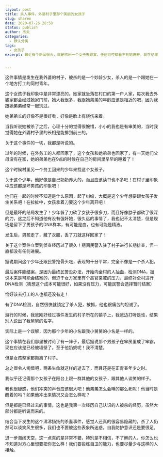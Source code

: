 ```yaml
---
layout: post
title: 杀人事件，外婆村子里那个美丽的女孩子
slug: sharen
date: 2020-07-26 20:58
status: publish
author: 杰夫
categories: 
  - 默认分类
tags: 
  - 女孩子
excerpt: 最近有个新闻很火，就是杭州一个女子失踪案，任何监控都看不到她离开，现在结果出来了，是她丈夫蓄谋杀了自己的妻子，分尸后丢进了化粪池。但是失踪采访的时候她丈夫表现的很淡定，不像是杀手，这让我想起了小时候发生的一个杀人事件。


---
```




这件事情是发生在我外婆的村子，被杀的是一个妙龄少女，杀人的是一个跟她在一个地方打工的同村青年。

这个女孩子我印象中是非常漂亮的，她家就坐落在村口的第一户人家，每次我去外婆家都会经过她家门前，她大我很多，我跟她弟弟的年龄应该是相近的吧，因为我跟她弟弟经常一起玩过。

她弟弟长的好像不是很好看，好像是脸上有烧伤来着。

当我听说她被杀了之后，心理十分的觉得很惋惜，小小的我也是有审美的，当时我觉得她在外婆村子里的长相是能排到前三的。

关于这个事件的一切，我都是听说的。

过年的时候，在外务工的人都回家了，这个女孩和她弟弟也回家了，有一天她们父母没有在家，她的弟弟也在9点的时候在自己的房间里早早的睡着了！

这个时候村里另一个务工回来的少年来找这个女孩子。

关于这个少年，他好像是自己奶奶养大的，而且应该读书也不多吧！在村子里印象中应该都是坏男孩的印象吧！

他们在一起的时候不知道是什么原因，起了纠纷，大概是这个少年想要跟女孩子发生关系吧！在拉扯中，女孩拿着刀要这个少年离开吧！

但是最坏的结局发生了！少年躲了刀砍了女孩子很多刀，而且好像脖子都砍了很深的刀，这之后不知道他有没有强奸她，很久远的事情了，我也记不太清楚，但是现场是留下了男孩子的DNA样本，有可能是血，也有可能是精液。

发生后，男孩走了，藏了衣服，丢了刀就这样回家了！

关于这个案件立案到侦查经历过了很久！期间民警入驻了村子进行长期排查，但一直都没有任何进展。

据说期间这个少年还跟民警抢骨头吃，表现的十分平常，完全不像是一个杀人犯。

最后案件能结案，是因为最终民警没办法，开始向全村的人抽血，检测DNA，据说本来是可能会结案的，但迫于女方家里有个高官亲戚的压力，最终对全村进行DNA检测（猜想这个成本可能很好，如果没有压力，可能民警会选择暂时结案）

恰好该去打工的人也都还没有走！

有了DNA检测，自然很快就锁定了杀人犯，被抓，他也很痛苦的坦诚了。

游行的时候，我爸刚好经过事件发生的村子所在的镇子上，我爸边打听是谁，结果别人说出了我舅舅的名字。

实际上是一个误解，因为那个少年的小名跟我小舅舅的小名是一样的。

这个事情在我们那里被讨论了有一阵子，最后据说那个男孩子在牢房里成了牢霸，现在应该是已经被墙壁了，至于他奶奶呢！我不清楚。

但是女孩整家都搬离了村子。

总之很令人惋惜吧，两条生命就这样的逝去了，而且还是在正青春年少之时。

我似乎还记得那个女孩子在阳台上跟一群其他的女孩子，跟其他人谈笑的样子。

我也很疑惑，他们冲突的声音应该很大吧！他弟弟怎么会睡的那么死呢！他当时是醒着的吗？如果他冲出来情况又会怎么样呢？

但是都是已经过去的事情，这也是我第一次经历自己认识的人被杀的经历，虽然大部分都是听说而来的。

结合当下发生的这个沸沸扬扬的杀妻事件，感觉人还真的很容易隐藏的，杀了人仍然可以谈笑风生很多，我们也不要被这些表象所迷惑，自我防护意识还是要很足。

退一步海阔天空，这一点真的是非常不错，特别是不相信，不了解的人，你怎么也不知道对方心里想要把你怎么样！我们要锻炼自卫的能力，也要尽量少与这样的人接触。

